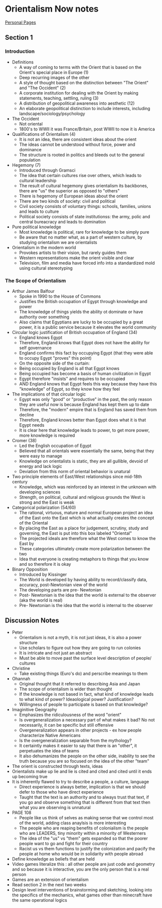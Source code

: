 

# Orientalism Now notes

[Personal Pages](index.html)

## Section 1

### Introduction
- Definitions
    * A way of coming to terms with the Orient that is based on the Orient's special place in Europe (1)
    * Deep recurring images of the other 
    * A style of thought based on the distinction between "The Orient" and "The Occident" (2)
    * A corporate institution for dealing with the Orient by making statements, teaching, settling, ruling (3)
    * A distribution of geopolitical awareness into aesthetic (12)
    * An elaborate geopolitical distinction to include interests, including landscape/sociology/psychology
- The Occident
    * Not oriental 
    * 1800's to WWII it was France/Britain, post WWII to now it is America
- Qualifications of Orientalism (4)
    * It is not an idea, there are consistent ideas about the orient
    * The ideas cannot be understood without force, power and dominance
    * The structure is rooted in politics and bleeds out to the general population
- Hegemony (7)
    * Introduced through Gramsci 
    * The idea that certain cultures rise over others, which leads to cultural leadership
    * The result of cultural hegemony gives orientalism its backbones, there are "us" the superior as opposed to "others"
    * There is hegemony of European ideas about the orient 
    * There are two kinds of society: civil and political
    * Civil society consists of voluntary things: schools, families, unions and leads to culture
    * Political society consists of state institutionss: the army, polic and central bureacracy and leads to domination 
- Pure political knowledge
    * Most knowledge is political, rare for knowledge to be simply pure 
    * Be aware that no matter what, as a part of western culture, by studying orientalism we are orientalists 
- Orientalism in the modern world 
    * Provokes artists to their vision, but rarely guides them
    * Western representations make the orient visible and clear
    * Television, film and media have forced info into a standardized mold using cultural stereotyping  

### The Scope of Orientalism

- Arthur James Balfour 
    * Spoke in 1990 to the House of Commons
    * Justifies the British occupation of Egypt through knowledge and power
    * The knowledge of things yields the ability ot dominate or have authority over something
    * Also claims that Egyptians are lucky to be occupied by a great power, it is a public service because it elevates the world community 
- Circular logic justification of British occupation of England (34)
    * England knows Egypt
    * Therefore, England knows that Egypt does not have the ability for self governance
    * England confirms this fact by occupying Egypt (that they were able to occupy Egypt "proves" this point)
    * On the opposite side of the curtain: 
    * Being occupied by England is all that Egypt knows
    * Being occupied has become a basis of human civilization in Egypt
    * Egypt therefore "insists" and requires to be occupied
    * AND England knows that Egypt feels this way because they have this "knowledge" of Egypt, so they know how they feel 
- The implications of that circular logic 
    * Egypt was only "good" or "productive" in the past, the only reason they are useful now is because England has kept them up to date
    * Therefore, the "modern" empire that is England has saved them from decline
    * Therefore, England knows better than Egypt does what it is that Egypt needs 
    * It is clear here that knowledge leads to power, to get more power, more knowledge is required 
- Cromer (38)
    * Led the English occupation of Egypt
    * Believed that all orientals were essentially the same, being that they were easy to manage
    * Knowledge on orientalists is static, they are all gullible, devoid of energy and lack logic
    * Deviation from this norm of oriental behavior is unatural 
- Two principle elements of East/West relationships since mid-18th century 
    * Knowledge, which was reinforced by an interest in the unknown with developing sciences
    * Strength, on political, cultural and religious grounds the West is strong and the East is weak
- Categorical polarization (54/60)
    * The rational, virtuous, mature and normal European project an idea of the East onto the East which is what actually creates the concept of the Oriental
    * By placing the East as a place for judgement, scrutiny, study and governing, the East is put into this box labeled "Oriental"
    * The projected ideals are therefore what the West comes to know the East by
    * These categories ultimately create more polarization between the two
    * Idea that everyone is creating metaphors to things that you know and so therefore it is okay
- Binary Opposition
    * Introduced by Kissinger
    * The World is developed by having ability to record/classify data, accuracy, post-Newtonian view of the world
    * The developing parts are pre- Newtonian
    * Post- Newtonian is the idea that the world is external to the observer (aka the world is real)
    * Pre- Newtonian is the idea that the world is internal to the observer 

## Discussion Notes

- Peter
    * Orientalism is not a myth, it is not just ideas, it is also a power structure
    * Use scholars to figure out how they are going to run colonies
    * It is intricate and not just an abstract
    * Must be able to move past the surface level description of people/ cultures
- Christine 
    * Take existing things (Euro's do) and perscribe meanings to them
- Ohannah
    * Original thought that it referred to describing Asia and Japan
    * The scope of orientalism is wider than thought
    * If the knowledge is not based in fact, what kind of knowledge leads to what kind of power? Ideaological power? Justification? 
    * Willingness of people to participate is based on that knowledge? 
- Imaginitive Geography
    * Emphasizes the ridiculousness of the word "orient"
    * Is overgeneralization a necessary part of what makes it bad? No not necessarily, it can be specific but still offensive
    * Overgeneralization appears in other projects - ex how people characterize Native Americans
    * Is the overgeneralization separable from the mythology? 
    * It certaintly makes it easier to say that there is an "other", it perpetuates the idea of teams 
    * It also dehumanizes the people on the other side, inability to see the truth because you are so focused on the idea of the other "team"
- The orient is constructed through texts, ideas 
- Orientalists make up lie and lie is cited and cited and cited until it ends up becoming true
- It is inherently flawed to try to describe a people, a culture, language 
    * Direct experience is always better, implication is that we should defer to those who have direct experience
    * Taught that the text is an authority and to always trust that text, if you go and observe something that is different from that text then what you are observing is unnatural 
- PAGE 108
    * People like us think of selves as making sense that we control most of the world, adding class anaylsis is more interesting
    * The people who are reaping benefits of colonialism is the people who are LEADERS, tiny minority within a minority of Westerners
    * The idea of the "us" vs "them" gets expanded so that the poorer people want to go and fight for their country
    * Racist us vs them functions to justify the colonization and pacify the people at home who would be in solidarity with people abroad 
- Define knowledge as beliefs that are held 
- Video games literalize this : all other people are just code and geometry and so because it is interactive, you are the only person that is a real person
- Games are an extension of orientalism
- Read section 2 in the next two weeks 
- Design level interventions of brainstorming and sketching, looking into the specifics of the mechanics, what games other than minecraft have the same operational logics 
